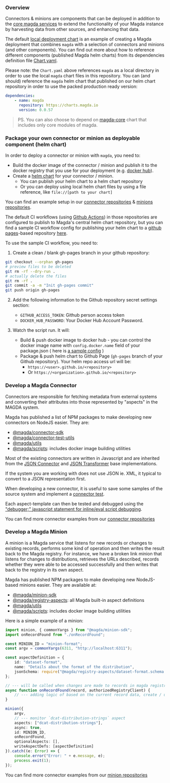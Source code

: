 ### Overview

Connectors & minions are components that can be deployed in addition to the [core magda services](https://github.com/magda-io/magda/tree/master/deploy/helm/magda-core) to extend the functionality of your Magda instance by harvesting data from other sources, and enhancing that data.

The default [local deployment chart](https://github.com/magda-io/magda/tree/master/deploy/helm/local-deployment) is an example of creating a Magda deployment that combines `magda` with a selection of connectors and minions (and other components). You can find out more about how to reference different components (published Magda helm charts) from its dependencies definition file [Chart.yaml](https://github.com/magda-io/magda/blob/master/deploy/helm/local-deployment/Chart.yaml).

Please note: the `Chart.yaml` above references `magda` as a local directory in order to use the local `magda` chart files in this repository. You can (and should) reference the `magda` helm chart that published on our helm chart repository in order to use the packed production ready version:

```yaml
dependencies:
    - name: magda
      repository: https://charts.magda.io
      version: 0.0.57
```

> PS. You can also choose to depend on [magda-core](https://github.com/magda-io/magda/tree/master/deploy/helm/magda-core) chart that includes only core modules of magda.

### Package your own connector or minion as deployable component (helm chart)

In order to deploy a connector or minion with `magda`, you need to:

-   Build the docker image of the connector / minion and publish it to the docker registry that you use for your deployment (e.g. [docker hub](https://hub.docker.com/)).
-   Create a [helm chart](https://helm.sh/docs/topics/charts/) for your connector / minion.
    -   You can publish your helm chart to a helm chart repository
    -   Or you can deploy using local helm chart files by using a file reference, like `file://[path to your chart]`

You can find an example setup in our [connector repositories](https://github.com/magda-io?utf8=%E2%9C%93&q=magda+connector) & [minions repositories](https://github.com/magda-io?utf8=%E2%9C%93&q=magda-minion).

The default CI workflows (using [Github Actions](https://github.com/features/actions)) in those repositories are configured to publish to Magda's central helm chart repository, but you can find a sample CI workflow config for publishing your helm chart to a [github pages](https://pages.github.com/)-based repository [here](https://github.com/magda-io/magda-ckan-connector/tree/e48deb3ba71d04fa2732d8fae777b783982dd518/.github/workflows).

To use the sample CI workflow, you need to:

1. Create a clean / blank gh-pages branch in your github repository:

```bash
git checkout --orphan gh-pages
# preview files to be deleted
git rm -rf --dry-run .
# actually delete the files
git rm -rf .
git commit -a -m "Init gh-pages commit"
git push origin gh-pages
```

2. Add the following information to the Github repository secret settings section:

    - `GITHUB_ACCESS_TOKEN`: Github person access token
    - `DOCKER_HUB_PASSWORD`: Your Docker Hub Account Password.

3. Watch the script run. It will:
    - Build & push docker image to docker hub - you can control the docker image name with `config.docker.name` field of your package.json ( here is [a sample config](https://github.com/magda-io/magda-ckan-connector/blob/4b08982718efa4af63470ed7bbf48db912a1b50a/package.json#L61) )
    - Package & push helm chart to Github Page (`gh-pages` branch of your Github repository). Your helm repo access url will be:
        - `https://<user>.github.io/<repository>`
        - Or `https://<organization>.github.io/<repository>`

### Develop a Magda Connector

Connectors are responsible for fetching metadata from external systems and converting their attributes into those represented by "aspects" in the MAGDA system.

Magda has published a list of NPM packages to make developing new connectors on NodeJS easier. They are:

-   [@magda/connector-sdk](https://www.npmjs.com/package/@magda/connector-sdk)
-   [@magda/connector-test-utils](https://www.npmjs.com/package/@magda/connector-test-utils)
-   [@magda/utils](https://www.npmjs.com/package/@magda/utils)
-   [@magda/scripts](https://www.npmjs.com/package/@magda/scripts): includes docker image building utilities

Most of the existing connectors are written in Javascript and are inherited from the [JSON Connector](https://www.npmjs.com/package/@magda/connector-sdk#jsonconnector) and [JSON Transformer](https://www.npmjs.com/package/@magda/connector-sdk#jsontransformer) base implementations.

If the system you are working with does not use JSON ie. XML, it typical to convert to a JSON representation first.

When developing a new connector, it is useful to save some samples of the source system and implement a [connector test](https://www.npmjs.com/package/@magda/connector-test-utils).

Each aspect-template can then be tested and debugged using the ["debugger;" javascript statement for inline/eval script debugging](https://developer.mozilla.org/en-US/docs/Web/JavaScript/Reference/Statements/debugger).

You can find more connector examples from our [connector repositories](https://github.com/magda-io?utf8=%E2%9C%93&q=magda+connector)

### Develop a Magda Minion

A minion is a Magda service that listens for new records or changes to existing records, performs some kind of operation and then writes the result back to the Magda registry. For instance, we have a broken link minion that listens for changes to distributions, retrieves the URLs described, records whether they were able to be accessed successfully and then writes that back to the registry in its own aspect.

Magda has published NPM packages to make developing new NodeJS-based minions easier. They are available at:

-   [@magda/minion-sdk](https://www.npmjs.com/package/@magda/minion-sdk)
-   [@magda/registry-aspects](https://www.npmjs.com/package/@magda/registry-aspects): all Magda built-in aspect definitions
-   [@magda/utils](https://www.npmjs.com/package/@magda/utils)
-   [@magda/scripts](https://www.npmjs.com/package/@magda/scripts): includes docker image building utilities

Here is a simple example of a minion:

```typescript
import minion, { commonYargs } from "@magda/minion-sdk";
import onRecordFound from "./onRecordFound";

const MINION_ID = "minion-format";
const argv = commonYargs(6311, "http://localhost:6311");

const aspectDefinition = {
    id: "dataset-format",
    name: "Details about the format of the distribution",
    jsonSchema: require("@magda/registry-aspects/dataset-format.schema.json")
};

// --- will be called when changes are made to records in magda registry
async function onRecordFound(record, authorizedRegistryClient) {
    // --- adding logic of based on the current record data, create / update extra data and save back to registry via `authorizedRegistryClient`
}

minion({
    argv,
    // --- monitor `dcat-distribution-strings` aspect
    aspects: ["dcat-distribution-strings"],
    async: true,
    id: MINION_ID,
    onRecordFound,
    optionalAspects: [],
    writeAspectDefs: [aspectDefinition]
}).catch((e: Error) => {
    console.error("Error: " + e.message, e);
    process.exit(1);
});
```

You can find more connector examples from our [minion repositories](https://github.com/magda-io?utf8=%E2%9C%93&q=magda-minion)
